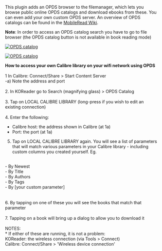 This plugin adds an OPDS browser to the filemanager, which lets you browse public online OPDS catalogs and download ebooks from these. You can even add your own custom OPDS server. An overview of OPDS catalogs can be found in the [MobileRead Wiki](https://wiki.mobileread.com/wiki/OPDS).

**Note**: In order to access an OPDS catalog search you have to go to file browser (the OPDS catalog button is not available in book reading mode)

[![OPDS catalog](https://github.com/koreader/koreader/wiki/screenshots/screenshot_opds.png)](https://github.com/koreader/koreader/wiki/screenshots/screenshot_opds.png)

[![OPDS catalog](https://github.com/koreader/koreader/wiki/screenshots/screenshot_opds_server.png)](https://github.com/koreader/koreader/wiki/screenshots/screenshot_opds_server.png)



**How to access your own Calibre library on your wifi network using OPDS**
<BR>
<BR>
1 In Calibre:
Connect/Share > Start Content Server
<BR>
-a) Note the address and port
<BR><BR>
2. In KOReader go to Search (magnifying glass) > OPDS Catalog
<BR><BR>
3. Tap on LOCAL CALIBRE LIBRARY (long-press if you wish to edit an existing connection)
<BR><BR>
4. Enter the following:
<BR>
- Calibre host: the address shown in Calibre (at 1a)
- Port: the port (at 1a)
5. Tap on LOCAL CALIBRE LIBRARY again. You will see a list of parameters that will match various parameters in your Calibre library - including custom columns you created yourself. 
Eg.
<BR>
- By Newest<BR>
- By Title<BR>
- By Authors<BR>
- By Tags<BR>
- By [your custom parameter]<BR>
<BR><BR>
6. By tapping on one of these you will see the books that match that parameter
<BR><BR>
7. Tapping on a book will bring up a dialog to allow you to download it
<BR><BR>
NOTES:<BR>
* If either of these are running, it is not a problem:<BR>
KOReader: the wireless connection (via Tools > Connect)<BR>
Calibre: Connect/Share > 'Wireless device connection'<BR>
